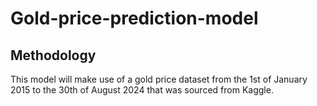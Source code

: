 # Gold-price-prediction-model

## Methodology
This model will make use of a gold price dataset from the 1st of January 2015 to the 30th of August 2024 that was sourced from Kaggle.
